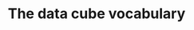 ---
schema: default
title: The data cube vocabulary
notes: >-
  <span style='color:Blue'>Schema</span> This vocabulary allows multi-dimensional data, such as statistics, to be
  published in RDF
organization: DataScientia Foundation
resources:
  - name: QB.UAN.owl
    url: >-
      http://git.knowdive.disi.unitn.it:8080/knowledge/LiveKnowledge/SREP/QB_schema/input/raw/master/QB.UAN.owl
    format: owl
    description: >-
      This vocabulary allows multi-dimensional data, such as statistics, to be
      published in RDF
    license: Creative Commons
    status: Unannotated
    byteSize: '19.598'
    issued: '2014-07-31'
    language: en
    modified: '17 December 2020, 01:40 (UTC+01:00)'
    OntologyEngineeringTool: Protégé
    ontologyLanguage: owl
    ontologySyntax: rdf
    example: Unknown
    ReferenceLKRepository: SREP
    referenceOntology: Unknown
    referenceDatasets: Unknown
distribution: qb-owl
keyword: metadata
publisher: W3C
category:
  - Metadata
versionNotes: '2016: Added W3C Rec document as homepage'
landingPage: 'http://www.w3.org/TR/vocab-data-cube/'
accessRigths: Public
creator: 'Arofan Gregory, Richard Cyganiak, Jeni Tennison, Dave Reynolds, Ian Dickinson'
hasVersion: Unknown
isVersionOf: Unknown
issued: '2014-07-31'
modified: '17 December 2020, 01:40 (UTC+01:00)'
language: en
provenance: >-
  "(2014-07-30) Bernard Vatant: Annual review OK (2013-05-24) Bernard Vatant: A
  fundamental vocabulary for the publication of statistical data, used among
  others by World Bank and Eurostat linked data. (2013-07-30) Bernard Vatant:
  File modified at 2013-07-26 without change of version number. (2015-07-13)
  Ghislain Atemezing: Annual review OK. (2016-06-22) Ghislain Atemezing: Added
  W3C Rec document as homepage Provenance from: LOV"
page: 'http://purl.org/linked-data/cube'
wasGeneratedBy: Unknown
versionInfo: version  v2014-07-31
formalityLevel: Teleontology
OntologyEngineeringMethodology: Unknown
acronym: qb
CompetencyQuestion: Unknown
preferredNamespacePrefix: cube
toDoList: To completely annotate.
namespacesGenerated: Unknown
namespacesReused: Unknown
datasetLevel: Knowledge Level(L3-4)
spatialExtent: Unknown
temporalExtent: Unknown
datLicense: Creative Commons
DatOwner: Unknown
DatPublicationTimeStamp: Unknown
type:
  - Schema
---